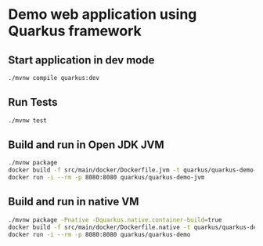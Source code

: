 # Demo web application using Quarkus framework

## Start application in dev mode
```bash
./mvnw compile quarkus:dev
```

## Run Tests
```bash
./mvnw test
```

## Build and run in Open JDK JVM
```bash
./mvnw package
docker build -f src/main/docker/Dockerfile.jvm -t quarkus/quarkus-demo-jvm .
docker run -i --rm -p 8080:8080 quarkus/quarkus-demo-jvm
```

## Build and run in native VM
```bash
./mvnw package -Pnative -Dquarkus.native.container-build=true
docker build -f src/main/docker/Dockerfile.native -t quarkus/quarkus-demo .
docker run -i --rm -p 8080:8080 quarkus/quarkus-demo
```